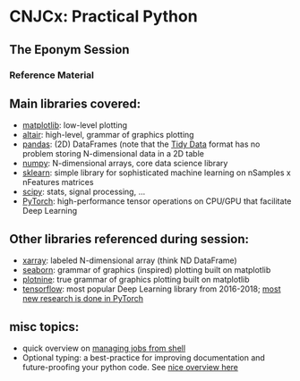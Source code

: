 # CNJCx: Practical Python
## The Eponym Session
### Reference Material


## Main libraries covered:
- [matplotlib](https://matplotlib.org/3.3.1/index.html): low-level plotting
- [altair](https://altair-viz.github.io/): high-level, grammar of graphics plotting
- [pandas](https://pandas.pydata.org/): (2D) DataFrames (note that the [Tidy Data](https://vita.had.co.nz/papers/tidy-data.pdf) format has no problem storing N-dimensional data in a 2D table
- [numpy](https://numpy.org/): N-dimensional arrays, core data science library
- [sklearn](https://scikit-learn.org/stable/): simple library for sophisticated machine learning on nSamples x nFeatures matrices
- [scipy](https://www.scipy.org/scipylib/index.html): stats, signal processing, ...
- [PyTorch](https://pytorch.org/): high-performance tensor operations on CPU/GPU that facilitate Deep Learning

## Other libraries referenced during session:
- [xarray](http://xarray.pydata.org/en/stable/): labeled N-dimensional array (think ND DataFrame)
- [seaborn](https://seaborn.pydata.org/): grammar of graphics (inspired) plotting built on matplotlib
- [plotnine](https://plotnine.readthedocs.io/en/stable/about-plotnine.html): true grammar of graphics plotting built on matplotlib
- [tensorflow](https://www.tensorflow.org/): most popular Deep Learning library from 2016-2018; [most new research is done in PyTorch](https://thegradient.pub/state-of-ml-frameworks-2019-pytorch-dominates-research-tensorflow-dominates-industry/)


## misc topics:
- quick overview on [managing jobs from shell](https://www.thegeekdiary.com/understanding-the-job-control-commands-in-linux-bg-fg-and-ctrlz/)
- Optional typing: a best-practice for improving documentation and future-proofing your python code. See [nice overview here](https://realpython.com/python-type-checking/)
